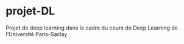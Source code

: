 # projet-DL

Projet de deep learning dans le cadre du cours de Deep Learning de l'Université Paris-Saclay



